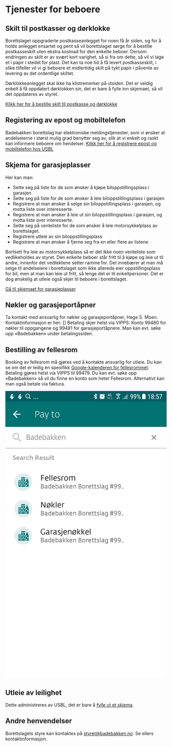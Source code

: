 # Tjenester for beboere

## Skilt til postkasser og dørklokke

Borettslaget oppgraderte postkasseanlegget for noen få år siden, og for å holde
anlegget ensartet og pent så vil borettslaget sørge for å bestille
postkasseskilt uten ekstra kostnad for den enkelte beboer. Dersom endringen av
skilt er av svært kort varighet, så si fra om dette, så vil vi lage et i papir i
stedet for plast. Det kan ta noe tid å få levert postkasseskilt, i slike
tilfeller vil vi gi beboere et midlertidig skilt på tykt papir i påvente av
levering av det ordentlige skiltet.

Dørklokkeanlegget skal ikke ha klistremerker på utsiden. Det er veldig enkelt å
få oppdatert dørklokken sin, det er bare å fylle inn skjemaet, så vil det
oppdateres av styret.

[Klikk her for å bestille skilt til postkasse og dørklokke](https://docs.google.com/forms/d/e/1FAIpQLSfgW1gl_E9iEWHyGYzq_DVP90UUz5ZfnpPgiDMzrwPk8cLAhg/viewform)

## Registering av epost og mobiltelefon

Badebakken borettslag har elektroniske meldingstjenester, som vi ønsker at
andelseierne i størst mulig grad benytter seg av, slik at vi enkelt og raskt kan
informere beboere om hendelser.
[Klikk her for å registrere epost og mobiltelefon hos USBL](https://www.usbl.no/min-side/min-profil)

## Skjema for garasjeplasser

Her kan man:

- Sette seg på liste for de som ønsker å kjøpe biloppstillingsplass i garasjen
- Sette seg på liste for de som ønsker å leie biloppstillingsplass i garasjen
- Registrere at man ønsker å selge sin biloppstillingsplass i garasjen, og motta liste over interesserte.
- Registrere at man ønsker å leie ut sin biloppstillingsplass i garasjen, og motta liste over interesserte.
- Sette seg på venteliste for de som ønsker å leie motorsykkelplass av borettslaget.
- Registrere utleie av sin biloppstillingsplass
- Registrere at man ønsker å fjerne seg fra en eller flere av listene

Bortsett fra leie av motorsykkelplass så er det ikke noen venteliste som
vedlikeholdes av styret. Den enkelte beboer står fritt til å kjøpe og leie ut
til andre, innenfor det vedtektene setter ramme for. Det innebærer at man må
selge til andelseiere i borettslaget som ikke allerede eier oppstillingsplass
for bil, men at man kan leie ut fritt, så lenge det er til enkeltpersoner. Det
er dog ønskelig at utleie også skjer til beboere i borettslaget.

[Gå til skjemaet for garasjeplasser](https://docs.google.com/forms/d/e/1FAIpQLSdQOiomrjTzcAzCJKBbbxvmSgoW7Mi1pxnPXL8qcLKJZjXQzQ/viewform)

## Nøkler og garasjeportåpner

Ta kontakt med ansvarlig for nøkler og garasjeportåpner, Hege S. Moen.
Kontaktinformasjon er her: [] Betaling skjer helst via VIPPS. Konto 99480 for
nøkler til oppgangene og 99481 for garasjeportåpnere. Man kan evt. søke opp
«Badebakken» under betalingssiden.

## Bestilling av fellesrom

Booking av fellesrom må gjøres ved å kontakte ansvarlig for utleie. Du kan se om
det er ledig en spesifikk [Google-kalenderen for
fellesrommet](https://calendar.google.com/calendar/embed?src=hesgrmil4lqq08fjk5mbdm3f1k%40group.calendar.google.com&ctz=Europe%2FParis).
Betaling gjøres helst via VIPPS til 99479. Du kan evt. søke opp «Badebakken» så
vil du finne en konto som heter Fellesrom. Alternativt kan man også betale via
faktura.

![Skjermbilde av VIPPS til 99479](Vipps_Badebakken.png)

## Utleie av leilighet

Dette administreres av USBL, det er bare å [fylle ut et
skjema](https://usbl.no/for-deg/utleie-av-bolig).

## Andre henvendelser

Borettslagets styre kan kontaktes på styret@badebakken.no. Se ellers kontaktinformasjon.
